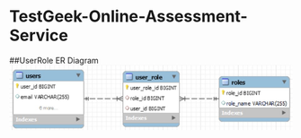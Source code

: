 # TestGeek-Online-Assessment-Service

##UserRole ER Diagram
![alt text](https://github.com/rajat353/TestGeek-Online-Assessment-Service/blob/master/src/main/java/com/rajat/testgeek/models/ER-%20UserRole.jpg)
